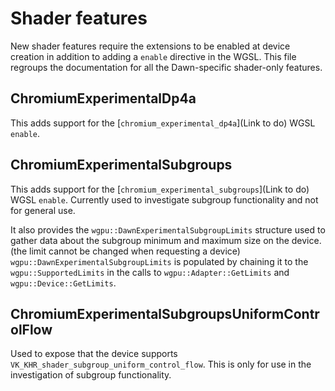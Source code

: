 # Shader features

New shader features require the extensions to be enabled at device creation in addition to adding a `enable` directive in the WGSL.
This file regroups the documentation for all the Dawn-specific shader-only features.

## ChromiumExperimentalDp4a

This adds support for the [`chromium_experimental_dp4a`](Link to do) WGSL `enable`.

## ChromiumExperimentalSubgroups

This adds support for the [`chromium_experimental_subgroups`](Link to do) WGSL `enable`.
Currently used to investigate subgroup functionality and not for general use.

It also provides the `wgpu::DawnExperimentalSubgroupLimits` structure used to gather data about the subgroup minimum and maximum size on the device.
(the limit cannot be changed when requesting a device)
`wgpu::DawnExperimentalSubgroupLimits` is populated by chaining it to the `wgpu::SupportedLimits` in the calls to `wgpu::Adapter::GetLimits` and `wgpu::Device::GetLimits`.

## ChromiumExperimentalSubgroupsUniformControlFlow

Used to expose that the device supports `VK_KHR_shader_subgroup_uniform_control_flow`.
This is only for use in the investigation of subgroup functionality.

